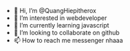 - 👋 Hi, I’m @QuangHiepitherox
- 👀 I’m interested in  webdeveloper
- 🌱 I’m currently learning javascript
- 💞️ I’m looking to collaborate on github
- 📫 How to reach me messenger nhaaa

<!---
QuangHiepitherox/QuangHiepitherox is a ✨ special ✨ repository because its `README.md` (this file) appears on your GitHub profile.
You can click the Preview link to take a look at your changes.
--->
